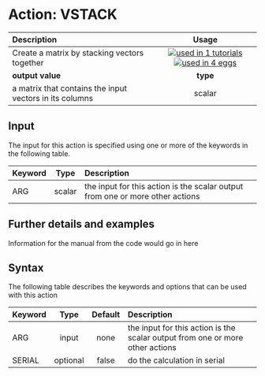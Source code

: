 # Action: VSTACK

| Description    | Usage |
|:--------|:--------:|
| Create a matrix by stacking vectors together | [![used in 1 tutorials](https://img.shields.io/badge/tutorials-1-green.svg)](https://www.plumed-tutorials.org/browse.html?search=VSTACK)[![used in 4 eggs](https://img.shields.io/badge/nest-4-green.svg)](https://www.plumed-nest.org/browse.html?search=VSTACK)|
 | **output value** | **type** |
| a matrix that contains the input vectors in its columns | scalar |

## Input

The input for this action is specified using one or more of the keywords in the following table.

| Keyword |  Type | Description |
|:--------|:------:|:-----------|
| ARG | scalar | the input for this action is the scalar output from one or more other actions |


## Further details and examples 
Information for the manual from the code would go in here 
## Syntax 
The following table describes the keywords and options that can be used with this action 

| Keyword | Type | Default | Description |
|:-------|:----:|:-------:|:-----------|
| ARG | input | none | the input for this action is the scalar output from one or more other actions |
| SERIAL | optional | false |  do the calculation in serial |

